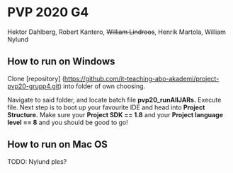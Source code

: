 # PVP 2020 G4

Hektor Dahlberg, Robert Kantero, ~~William Lindroos~~, Henrik Martola, William Nylund

## How to run on Windows

Clone [repository] (https://github.com/it-teaching-abo-akademi/project-pvp20-grupp4.git) into folder of own choosing.

Navigate to said folder, and locate batch file **pvp20_runAllJARs.** Execute file. Next step is to boot up your favourite IDE and head into **Project Structure.** Make sure your **Project SDK == 1.8** and your **Project language level == 8** and you should be good to go!

## How to run on Mac OS

TODO: Nylund ples?

